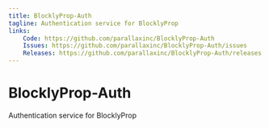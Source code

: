 ```yaml
---
title: BlocklyProp-Auth
tagline: Authentication service for BlocklyProp
links:
    Code: https://github.com/parallaxinc/BlocklyProp-Auth
    Issues: https://github.com/parallaxinc/BlocklyProp-Auth/issues
    Releases: https://github.com/parallaxinc/BlocklyProp-Auth/releases
---
```

# BlocklyProp-Auth
Authentication service for BlocklyProp

